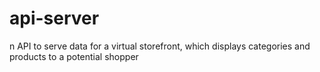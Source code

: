 # api-server
n API to serve data for a virtual storefront, which displays categories and products to a potential shopper
